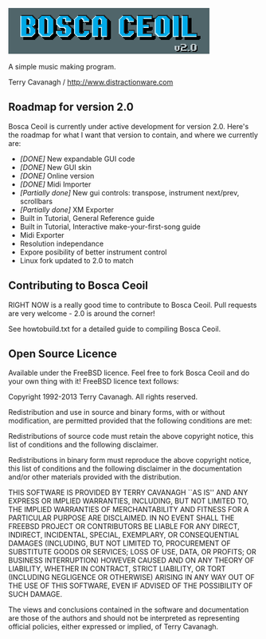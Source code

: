 ![logo](boscalogo.png "Bosca Ceoil")

A simple music making program.

Terry Cavanagh / http://www.distractionware.com

## Roadmap for version 2.0

Bosca Ceoil is currently under active development for version 2.0. Here's the roadmap for what I want that version to contain, and where we currently are:

 - *[DONE]* New expandable GUI code
 - *[DONE]* New GUI skin
 - *[DONE]* Online version
 - *[DONE]* Midi Importer 
 - *[Partially done]* New gui controls: transpose, instrument next/prev, scrollbars
 - *[Partially done]* XM Exporter
 - Built in Tutorial, General Reference guide
 - Built in Tutorial, Interactive make-your-first-song guide
 - Midi Exporter
 - Resolution independance
 - Expore posibility of better instrument control
 - Linux fork updated to 2.0 to match
 
## Contributing to Bosca Ceoil

RIGHT NOW is a really good time to contribute to Bosca Ceoil. Pull requests are very welcome - 2.0 is around the corner!

See howtobuild.txt for a detailed guide to compiling Bosca Ceoil.

## Open Source Licence

Available under the FreeBSD licence. Feel free to fork Bosca Ceoil and do your own thing with it! FreeBSD licence text follows:

Copyright 1992-2013 Terry Cavanagh. All rights reserved.

Redistribution and use in source and binary forms, with or without modification, are permitted provided that the following conditions are met:

Redistributions of source code must retain the above copyright notice, this list of conditions and the following disclaimer.

Redistributions in binary form must reproduce the above copyright notice, this list of conditions and the following disclaimer in the documentation and/or other materials provided with the distribution.

THIS SOFTWARE IS PROVIDED BY TERRY CAVANAGH ``AS IS'' AND ANY EXPRESS OR IMPLIED WARRANTIES, INCLUDING, BUT NOT LIMITED TO, THE IMPLIED WARRANTIES OF MERCHANTABILITY AND FITNESS FOR A PARTICULAR PURPOSE ARE DISCLAIMED. IN NO EVENT SHALL THE FREEBSD PROJECT OR CONTRIBUTORS BE LIABLE FOR ANY DIRECT, INDIRECT, INCIDENTAL, SPECIAL, EXEMPLARY, OR CONSEQUENTIAL DAMAGES (INCLUDING, BUT NOT LIMITED TO, PROCUREMENT OF SUBSTITUTE GOODS OR SERVICES; LOSS OF USE, DATA, OR PROFITS; OR BUSINESS INTERRUPTION) HOWEVER CAUSED AND ON ANY THEORY OF LIABILITY, WHETHER IN CONTRACT, STRICT LIABILITY, OR TORT (INCLUDING NEGLIGENCE OR OTHERWISE) ARISING IN ANY WAY OUT OF THE USE OF THIS SOFTWARE, EVEN IF ADVISED OF THE POSSIBILITY OF SUCH DAMAGE.

The views and conclusions contained in the software and documentation are those of the authors and should not be interpreted as representing official policies, either expressed or implied, of Terry Cavanagh.

[logo]: http://distractionware.com/blog/wp-content/uploads/2015/05/bosca2.png "Bosca Ceoil Logo"
